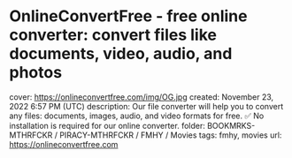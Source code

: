 # OnlineConvertFree - free online converter: convert files like documents, video, audio, and photos

cover: https://onlineconvertfree.com/img/OG.jpg
created: November 23, 2022 6:57 PM (UTC)
description: Our file converter will help you to convert any files: documents, images, audio, and video formats for free. ✅ No installation is required for our online converter.
folder: BOOKMRKS-MTHRFCKR / PIRACY-MTHRFCKR / FMHY / Movies
tags: fmhy, movies
url: https://onlineconvertfree.com